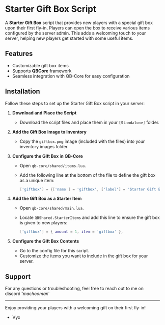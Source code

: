 # Starter Gift Box Script

A **Starter Gift Box** script that provides new players with a special gift box upon their first fly-in. Players can open the box to receive various items configured by the server admin. This adds a welcoming touch to your server, helping new players get started with some useful items.

## Features
- Customizable gift box items
- Supports **QBCore** framework
- Seamless integration with QB-Core for easy configuration

## Installation

Follow these steps to set up the Starter Gift Box script in your server:

1. **Download and Place the Script**
   - Download the script files and place them in your `[Standalone]` folder.

2. **Add the Gift Box Image to Inventory**
   - Copy the `giftbox.png` image (included with the files) into your inventory images folder.

3. **Configure the Gift Box in QB-Core**
   - Open `qb-core/shared/items.lua`.
   - Add the following line at the bottom of the file to define the gift box as a unique item:

     ```lua
     ['giftbox'] = {['name'] = 'giftbox', ['label'] = 'Starter Gift Box', ['weight'] = 0, ['type'] = 'item', ['image'] = 'giftbox.png', ['unique'] = true, ['useable'] = true, ['shouldClose'] = true, ['combinable'] = nil, ['description'] = 'A Present with various items'},
     ```

4. **Add the Gift Box as a Starter Item**
   - Open `qb-core/shared/main.lua`.
   - Locate `QBShared.StarterItems` and add this line to ensure the gift box is given to new players:

     ```lua
     ['giftbox'] = { amount = 1, item = 'giftbox' },
     ```

5. **Configure the Gift Box Contents**
   - Go to the config file for this script.
   - Customize the items you want to include in the gift box for your server.

## Support
For any questions or troubleshooting, feel free to reach out to me on discord '_machooman_'

---

Enjoy providing your players with a welcoming gift on their first fly-in!

- Vyx
